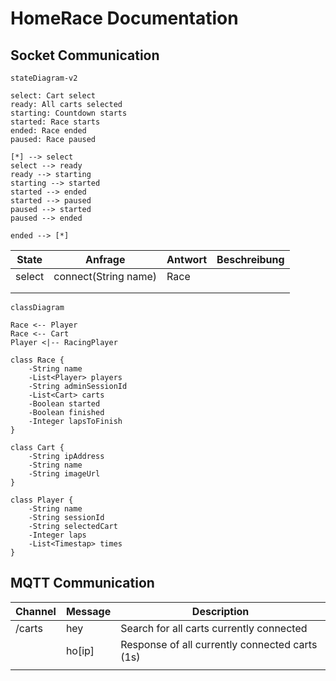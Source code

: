 # HomeRace Documentation

## Socket Communication

````mermaid
stateDiagram-v2

select: Cart select
ready: All carts selected
starting: Countdown starts
started: Race starts
ended: Race ended
paused: Race paused

[*] --> select
select --> ready
ready --> starting
starting --> started
started --> ended
started --> paused
paused --> started
paused --> ended

ended --> [*]
````



| State  | Anfrage              | Antwort | Beschreibung |
| ------ | -------------------- | ------- | ------------ |
| select | connect(String name) | Race    |              |
|        |                      |         |              |
|        |                      |         |              |

````mermaid
classDiagram

Race <-- Player
Race <-- Cart
Player <|-- RacingPlayer

class Race {
	-String name
	-List<Player> players
	-String adminSessionId
	-List<Cart> carts
	-Boolean started
	-Boolean finished
	-Integer lapsToFinish
}

class Cart {
	-String ipAddress
	-String name
	-String imageUrl
}

class Player {
	-String name
	-String sessionId
	-String selectedCart
	-Integer laps
	-List<Timestap> times
}
````

## MQTT Communication

| Channel | Message | Description                                    |
| ------- | ------- | ---------------------------------------------- |
| /carts  | hey     | Search for all carts currently connected       |
|         | ho[ip]  | Response of all currently connected carts (1s) |
|         |         |                                                |

